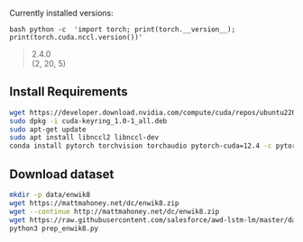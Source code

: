 
Currently installed versions:

``bash
python -c  'import torch; print(torch.__version__); print(torch.cuda.nccl.version())'
``
> 2.4.0                                                                                                 
(2, 20, 5)  



## Install Requirements
```bash
wget https://developer.download.nvidia.com/compute/cuda/repos/ubuntu2204/x86_64/cuda-keyring_1.0-1_all.deb
sudo dpkg -i cuda-keyring_1.0-1_all.deb
sudo apt-get update
sudo apt install libnccl2 libnccl-dev
conda install pytorch torchvision torchaudio pytorch-cuda=12.4 -c pytorch -c nvidia
```
## Download dataset

```bash
mkdir -p data/enwik8
wget https://mattmahoney.net/dc/enwik8.zip
wget --continue http://mattmahoney.net/dc/enwik8.zip
wget https://raw.githubusercontent.com/salesforce/awd-lstm-lm/master/data/enwik8/prep_enwik8.py
python3 prep_enwik8.py

